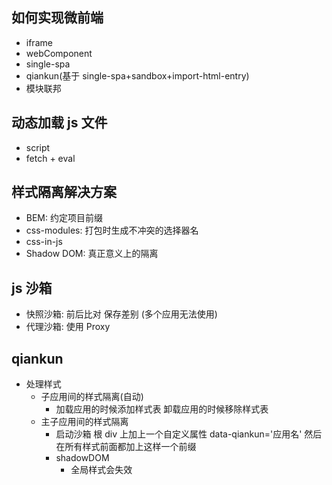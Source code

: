 ## 如何实现微前端

- iframe
- webComponent
- single-spa
- qiankun(基于 single-spa+sandbox+import-html-entry)
- 模块联邦

## 动态加载 js 文件

- script
- fetch + eval

## 样式隔离解决方案

- BEM: 约定项目前缀
- css-modules: 打包时生成不冲突的选择器名
- css-in-js
- Shadow DOM: 真正意义上的隔离

## js 沙箱

- 快照沙箱: 前后比对 保存差别 (多个应用无法使用)
- 代理沙箱: 使用 Proxy

## qiankun

- 处理样式
  - 子应用间的样式隔离(自动)
    - 加载应用的时候添加样式表 卸载应用的时候移除样式表
  - 主子应用间的样式隔离
    - 启动沙箱 根 div 上加上一个自定义属性 data-qiankun='应用名' 然后在所有样式前面都加上这样一个前缀
    - shadowDOM
      - 全局样式会失效
 